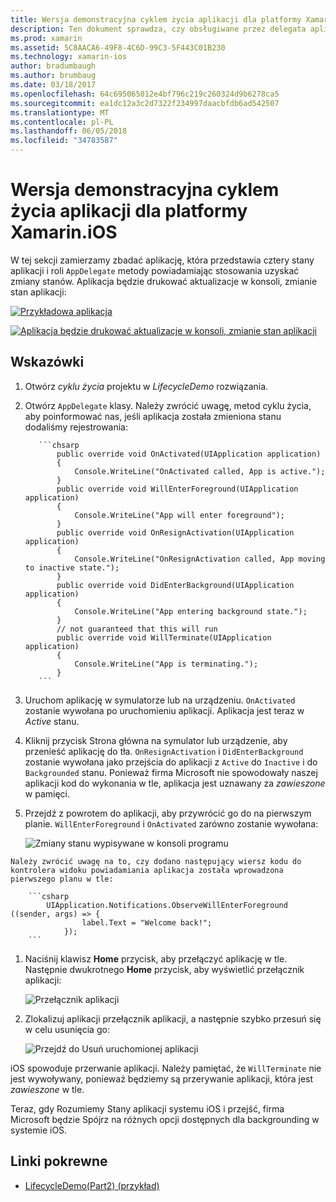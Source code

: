 ```yaml
---
title: Wersja demonstracyjna cyklem życia aplikacji dla platformy Xamarin.iOS
description: Ten dokument sprawdza, czy obsługiwane przez delegata aplikacji w aplikacji systemu iOS prezentacja, kiedy i jak te zdarzenia są obsługiwane różne zdarzenia cyklu życia.
ms.prod: xamarin
ms.assetid: 5C8AACA6-49F8-4C6D-99C3-5F443C01B230
ms.technology: xamarin-ios
author: bradumbaugh
ms.author: brumbaug
ms.date: 03/18/2017
ms.openlocfilehash: 64c695065012e4bf796c219c260324d9b6278ca5
ms.sourcegitcommit: ea1dc12a3c2d7322f234997daacbfdb6ad542507
ms.translationtype: MT
ms.contentlocale: pl-PL
ms.lasthandoff: 06/05/2018
ms.locfileid: "34783587"
---
```

# <a name="application-lifecycle-demo-for-xamarinios"></a>Wersja demonstracyjna cyklem życia aplikacji dla platformy Xamarin.iOS

W tej sekcji zamierzamy zbadać aplikację, która przedstawia cztery stany aplikacji i roli `AppDelegate` metody powiadamiając stosowania uzyskać zmiany stanów. Aplikacja będzie drukować aktualizacje w konsoli, zmianie stan aplikacji:

 [![](application-lifecycle-demo-images/image3.png "Przykładowa aplikacja")](application-lifecycle-demo-images/image3.png#lightbox)

 [![](application-lifecycle-demo-images/image4.png "Aplikacja będzie drukować aktualizacje w konsoli, zmianie stan aplikacji")](application-lifecycle-demo-images/image4.png#lightbox)

## <a name="walkthrough"></a>Wskazówki


  1. Otwórz _cyklu życia_ projektu w _LifecycleDemo_ rozwiązania.
  1. Otwórz `AppDelegate` klasy. Należy zwrócić uwagę, metod cyklu życia, aby poinformować nas, jeśli aplikacja została zmieniona stanu dodaliśmy rejestrowania:

            ```chsarp
                public override void OnActivated(UIApplication application)
                {
                    Console.WriteLine("OnActivated called, App is active.");
                }
                public override void WillEnterForeground(UIApplication application)
                {
                    Console.WriteLine("App will enter foreground");
                }
                public override void OnResignActivation(UIApplication application)
                {
                    Console.WriteLine("OnResignActivation called, App moving to inactive state.");
                }
                public override void DidEnterBackground(UIApplication application)
                {
                    Console.WriteLine("App entering background state.");
                }
                // not guaranteed that this will run
                public override void WillTerminate(UIApplication application)
                {
                    Console.WriteLine("App is terminating.");
                }
            ```

  1. Uruchom aplikację w symulatorze lub na urządzeniu. `OnActivated` zostanie wywołana po uruchomieniu aplikacji. Aplikacja jest teraz w _Active_ stanu.
  1. Kliknij przycisk Strona główna na symulator lub urządzenie, aby przenieść aplikację do tła. `OnResignActivation` i `DidEnterBackground` zostanie wywołana jako przejścia do aplikacji z `Active` do `Inactive` i do `Backgrounded` stanu. Ponieważ firma Microsoft nie spowodowały naszej aplikacji kod do wykonania w tle, aplikacja jest uznawany za _zawieszone_ w pamięci.
  1. Przejdź z powrotem do aplikacji, aby przywrócić go do na pierwszym planie. `WillEnterForeground` i `OnActivated` zarówno zostanie wywołana:

        ![](application-lifecycle-demo-images/image4.png "Zmiany stanu wypisywane w konsoli programu")

    Należy zwrócić uwagę na to, czy dodano następujący wiersz kodu do kontrolera widoku powiadamiania aplikacja została wprowadzona pierwszego planu w tle:

        ```csharp
            UIApplication.Notifications.ObserveWillEnterForeground ((sender, args) => {
                    label.Text = "Welcome back!";
                });
        ```

1. Naciśnij klawisz **Home** przycisk, aby przełączyć aplikację w tle. Następnie dwukrotnego **Home** przycisk, aby wyświetlić przełącznik aplikacji:
    
    ![](application-lifecycle-demo-images/app-switcher-.png "Przełącznik aplikacji")
  
1. Zlokalizuj aplikacji przełącznik aplikacji, a następnie szybko przesuń się w celu usunięcia go:
    
    ![](application-lifecycle-demo-images/app-switcher-swipe-.png "Przejdź do Usuń uruchomionej aplikacji") 
    
iOS spowoduje przerwanie aplikacji. Należy pamiętać, że `WillTerminate` nie jest wywoływany, ponieważ będziemy są przerywanie aplikacji, która jest _zawieszone_ w tle.

Teraz, gdy Rozumiemy Stany aplikacji systemu iOS i przejść, firma Microsoft będzie Spójrz na różnych opcji dostępnych dla backgrounding w systemie iOS.



## <a name="related-links"></a>Linki pokrewne

- [LifecycleDemo(Part2) (przykład)](https://developer.xamarin.com/samples/monotouch/LifecycleDemo/)

